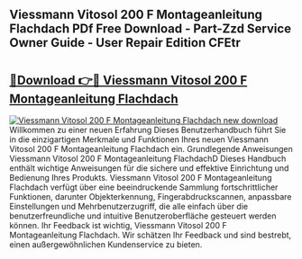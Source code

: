 ## Viessmann Vitosol 200 F Montageanleitung Flachdach PDf Free Download - Part-Zzd Service Owner Guide - User Repair Edition CFEtr

# <h2><a href="http://df7w56.blite.top/?on=Viessmann+Vitosol+200+F+Montageanleitung+Flachdach">🔗Download 👉🔴 Viessmann Vitosol 200 F Montageanleitung Flachdach</a></h2>

[![Viessmann Vitosol 200 F Montageanleitung Flachdach new download](https://i.imgur.com/lujVjoI.png)](http://df7w56.blite.top/?on=Viessmann+Vitosol+200+F+Montageanleitung+Flachdach)
Willkommen zu einer neuen Erfahrung Dieses Benutzerhandbuch führt Sie in die einzigartigen Merkmale und Funktionen Ihres neuen Viessmann Vitosol 200 F Montageanleitung Flachdach ein. Grundlegende Anweisungen Viessmann Vitosol 200 F Montageanleitung FlachdachD Dieses Handbuch enthält wichtige Anweisungen für die sichere und effektive Einrichtung und Bedienung Ihres Produkts. Viessmann Vitosol 200 F Montageanleitung Flachdach verfügt über eine beeindruckende Sammlung fortschrittlicher Funktionen, darunter Objekterkennung, Fingerabdruckscannen, anpassbare Einstellungen und Mehrbenutzerzugriff, die alle einfach über die benutzerfreundliche und intuitive Benutzeroberfläche gesteuert werden können. Ihr Feedback ist wichtig, Viessmann Vitosol 200 F Montageanleitung Flachdach. Wir schätzen Ihr Feedback und sind bestrebt, einen außergewöhnlichen Kundenservice zu bieten.
